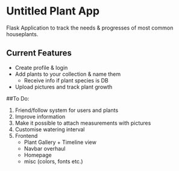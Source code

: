# Untitled Plant App
Flask Application to track the needs & progresses of most common houseplants.
## Current Features
- Create profile & login
- Add plants to your collection & name them
    - Receive info if plant species is DB 
- Upload pictures and track plant growth

##To Do:
1. Friend/follow system for users and plants
2. Improve information
3. Make it possible to attach measurements with pictures
4. Customise watering interval
5. Frontend
    - Plant Gallery + Timeline view
    - Navbar overhaul
    - Homepage
    - misc (colors, fonts etc.)


